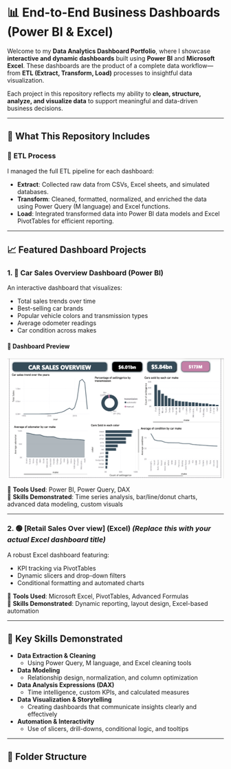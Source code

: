 # 📊 End-to-End Business Dashboards (Power BI & Excel)

Welcome to my **Data Analytics Dashboard Portfolio**, where I showcase **interactive and dynamic dashboards** built using **Power BI** and **Microsoft Excel**. These dashboards are the product of a complete data workflow—from **ETL (Extract, Transform, Load)** processes to insightful data visualization.

Each project in this repository reflects my ability to **clean, structure, analyze, and visualize data** to support meaningful and data-driven business decisions.

---

## 🚀 What This Repository Includes

### 🔧 **ETL Process**
I managed the full ETL pipeline for each dashboard:
- **Extract**: Collected raw data from CSVs, Excel sheets, and simulated databases.
- **Transform**: Cleaned, formatted, normalized, and enriched the data using Power Query (M language) and Excel functions.
- **Load**: Integrated transformed data into Power BI data models and Excel PivotTables for efficient reporting.

---

## 📈 Featured Dashboard Projects

### 1. 🔷 **Car Sales Overview Dashboard** (Power BI)

An interactive dashboard that visualizes:
- Total sales trends over time
- Best-selling car brands
- Popular vehicle colors and transmission types
- Average odometer readings
- Car condition across makes

#### 📸 Dashboard Preview

![Car Sales Overview Dashboard](CARS%20BI.png)

📌 **Tools Used**: Power BI, Power Query, DAX  
📌 **Skills Demonstrated**: Time series analysis, bar/line/donut charts, advanced data modeling, custom visuals

---

### 2. 🟢 **[Retail Sales Over view]** (Excel) *(Replace this with your actual Excel dashboard title)*

A robust Excel dashboard featuring:
- KPI tracking via PivotTables
- Dynamic slicers and drop-down filters
- Conditional formatting and automated charts

📌 **Tools Used**: Microsoft Excel, PivotTables, Advanced Formulas  
📌 **Skills Demonstrated**: Dynamic reporting, layout design, Excel-based automation

---

## 🧠 Key Skills Demonstrated

- **Data Extraction & Cleaning**
  - Using Power Query, M language, and Excel cleaning tools
- **Data Modeling**
  - Relationship design, normalization, and column optimization
- **Data Analysis Expressions (DAX)**
  - Time intelligence, custom KPIs, and calculated measures
- **Data Visualization & Storytelling**
  - Creating dashboards that communicate insights clearly and effectively
- **Automation & Interactivity**
  - Use of slicers, drill-downs, conditional logic, and tooltips

---

## 📁 Folder Structure

